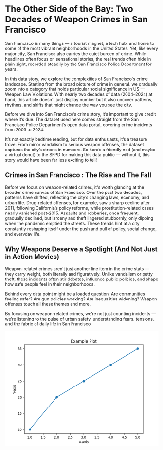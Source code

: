 
# The Other Side of the Bay: Two Decades of Weapon Crimes in San Francisco

San Francisco is many things — a tourist magnet, a tech hub, and home to some of the most vibrant neighborhoods in the United States. Yet, like every major city, San Francisco also carries the quiet burden of crime. While headlines often focus on sensational stories, the real trends often hide in plain sight, recorded steadily by the San Francisco Police Department for years.

In this data story, we explore the complexities of San Francisco's crime landscape. Starting from the broad picture of crime in general, we gradually zoom into a category that holds particular social significance in US — Weapon Law Violations. With nearly two decades of data (2004–2024) at hand, this article doesn't just display number but it also uncover patterns, rhythms, and shifts that might change the way you see the city.

Before we dive into San Francisco’s crime story, it’s important to give credit where it’s due. The dataset used here comes straight from the San Francisco Police Department’s open data portal, covering crime incidents from 2003 to 2024.

It’s not exactly bedtime reading, but for data enthusiasts, it’s a treasure trove. From minor vandalism to serious weapon offenses, the dataset captures the city’s streets in numbers. So here’s a friendly nod (and maybe a virtual donut) to the SFPD for making this data public — without it, this story would have been far less exciting to tell!

## Crimes in San Francisco : The Rise and The Fall

Before we focus on weapon-related crimes, it's worth glancing at the broader crime canvas of San Francisco. Over the past two decades, patterns have shifted, reflecting the city’s changing laws, economy, and urban life. Drug-related offenses, for example, saw a sharp decline after 2011, following California’s policy reforms, while prostitution-related cases nearly vanished post-2015. Assaults and robberies, once frequent, gradually declined, but larceny and theft lingered stubbornly, only dipping when the pandemic emptied the streets. These trends hint at a city constantly reshaping itself under the push and pull of policy, social change, and everyday life.

## Why Weapons Deserve a Spotlight (And Not Just in Action Movies)

Weapon-related crimes aren’t just another line item in the crime stats — they carry weight, both literally and figuratively. Unlike vandalism or petty theft, these incidents often stir debates, influence public policies, and shape how safe people feel in their neighborhoods.

Behind every data point might be a loaded question: Are communities feeling safer? Are gun policies working? Are inequalities widening? Weapon offenses touch all these themes and more.

By focusing on weapon-related crimes, we’re not just counting incidents — we’re listening to the pulse of urban safety, understanding fears, tensions, and the fabric of daily life in San Francisco.

![Plot 1](/assets/example_plot.png)
